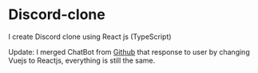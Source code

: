 # Discord-clone

I create Discord clone using React js (TypeScript)

Update: I merged ChatBot from [Github](https://github.com/chauminhnguyen/ChatBot.git) that response to user by changing Vuejs to Reactjs, everything is still the same.